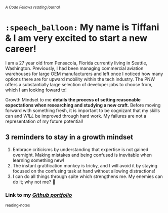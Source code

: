 <sub> *A  Code Fellows reading journal* </sub>

# `:speech_balloon:` My name is Tiffani & I am very excited to start a new career!

I am a 27 year old from Pensacola, Florida currently living in Seattle, Washington. Previously, I had been managing commercial aviation warehouses for large OEM manufacturers and left once I noticed how many options there are for upward mobility within the tech industry. The PNW offers a substantially large selection of developer jobs to choose from, which I am looking foward to!

Growth Mindset to me **details the process of setting reasonable expectations when researching and studying a new craft**. Before moving forward with something fresh, it is important to be cognizant that my skills can and *WILL* be improved through hard work. My failures are not a representation of my future potential!

## 3 reminders to stay in a growth mindset

1. Embrace criticisms by understanding that expertise is not gained overnight. Making mistakes and being confused is inevitable when learning something new!
2. The instant gratification monkey is tricky, and I will avoid it by staying focused on the confusing task at hand without allowing distractions!
3. I can do all things through spite which strengthens me. My enemies can do it; why not me? :raised_hands:	

### **Link to my _[Github portfolio](https://github.com/tiffanirice23)_** 

<sub> reading-notes </sub>
